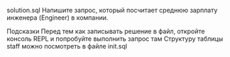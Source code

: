solution.sql
Напишите запрос, который посчитает среднюю зарплату инженера (Engineer) в компании.

Подсказки
Перед тем как записывать решение в файл, откройте консоль REPL и попробуйте выполнить запрос там
Структуру таблицы staff можно посмотреть в файле init.sql